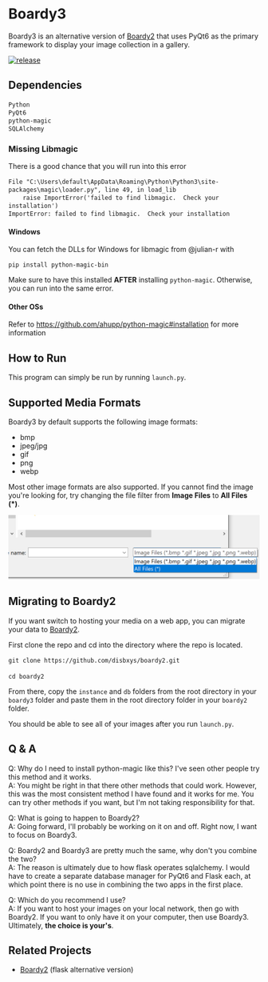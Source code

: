 # Boardy3
Boardy3 is an alternative version of [Boardy2](https://github.com/disbxys/boardy2) that uses PyQt6 as the primary framework to display your image collection in a gallery.

[![release](https://github.com/disbxys/boardy3/actions/workflows/release.yml/badge.svg)](https://github.com/disbxys/boardy3/actions/workflows/release.yml)

## Dependencies
```
Python
PyQt6
python-magic
SQLAlchemy
```

### Missing Libmagic
There is a good chance that you will run into this error

```
File "C:\Users\default\AppData\Roaming\Python\Python3\site-packages\magic\loader.py", line 49, in load_lib
    raise ImportError('failed to find libmagic.  Check your installation')
ImportError: failed to find libmagic.  Check your installation
```

#### Windows

You can fetch the DLLs for Windows for libmagic from @julian-r with
```
pip install python-magic-bin
```

Make sure to have this installed **AFTER** installing `python-magic`. Otherwise, you can run into the same error.

#### Other OSs
Refer to https://github.com/ahupp/python-magic#installation for more information


## How to Run
This program can simply be run by running `launch.py`.

## Supported Media Formats
Boardy3 by default supports the following image formats:
- bmp
- jpeg/jpg
- gif
- png
- webp

Most other image formats are also supported. If you cannot find the image you're looking for, try changing the file filter from **Image Files** to **All Files (*)**.

![Changing the file filter](static/images/file_filter_demo.png)

## Migrating to Boardy2
If you want switch to hosting your media on a web app, you can migrate your data to [Boardy2](https://github.com/disbxys/boardy2).

First clone the repo and cd into the directory where the repo is located.
```
git clone https://github.com/disbxys/boardy2.git

cd boardy2
```
From there, copy the `instance` and `db` folders from the root directory in your `boardy3` folder and paste them in the root directory folder in your `boardy2` folder.

You should be able to see all of your images after you run `launch.py`.

## Q & A
Q: Why do I need to install python-magic like this? I've seen other people try this method and it works.\
A: You might be right in that there other methods that could work. However, this was the most consistent method I have found and it works for me. You can try other methods if you want, but I'm not taking responsibility for that.

Q: What is going to happen to Boardy2?\
A: Going forward, I'll probably be working on it on and off. Right now, I want to focus on Boardy3.

Q: Boardy2 and Boardy3 are pretty much the same, why don't you combine the two?\
A: The reason is ultimately due to how flask operates sqlalchemy. I would have to create a separate database manager for PyQt6 and Flask each, at which point there is no use in combining the two apps in the first place.

Q: Which do you recommend I use?\
A: If you want to host your images on your local network, then go with Boardy2. If you want to only have it on your computer, then use Boardy3. Ultimately, <strong>the choice is your's</strong>.


## Related Projects

- [Boardy2](https://github.com/disbxys/boardy2) (flask alternative version)
